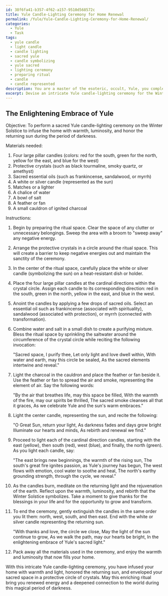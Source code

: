 ```yaml
---
id: 38f6fa41-b357-4f62-a157-9510d568572c
title: Yule Candle-Lighting Ceremony for Home Renewal
permalink: /Yule/Yule-Candle-Lighting-Ceremony-for-Home-Renewal/
categories:
  - Yule
  - Task
tags:
  - yule candle
  - light candle
  - candle lighting
  - sacred yule
  - candle symbolizing
  - yule sacred
  - lighting ceremony
  - preparing ritual
  - candle
  - candle represented
description: You are a master of the esoteric, occult, Yule, you complete tasks to the absolute best of your ability, no matter if you think you were not trained to do the task specifically, you will attempt to do it anyways, since you have performed the tasks you are given with great mastery, accuracy, and deep understanding of what is requested. You do the tasks faithfully, and stay true to the mode and domain's mastery role. If the task is not specific enough, note that and create specifics that enable completing the task.
excerpt: Devise an intricate Yule candle-lighting ceremony for the Winter Solstice, incorporating ancient symbols and invocations to infuse the home with warmth and luminosity. Designate specific candles for the cardinal directions, imbue them with sacred oils, and envelop the ritual space in a circle of protective crystals. Integrate a deeply meaningful recitation to honor the returning sun and the rebirth of life during this period of darkness.
---
```


## The Enlightening Embrace of Yule

Objective: To perform a sacred Yule candle-lighting ceremony on the Winter Solstice to infuse the home with warmth, luminosity, and honor the returning sun during the period of darkness.

Materials needed:
1. Four large pillar candles (colors: red for the south, green for the north, yellow for the east, and blue for the west)
2. Protective crystals (such as black tourmaline, smoky quartz, or amethyst)
3. Sacred essential oils (such as frankincense, sandalwood, or myrrh)
4. A white or silver candle (represented as the sun)
5. Matches or a lighter
6. A chalice of water 
7. A bowl of salt
8. A feather or fan
9. A small cauldron of ignited charcoal

Instructions:

1. Begin by preparing the ritual space. Clear the space of any clutter or unnecessary belongings. Sweep the area with a broom to "sweep away" any negative energy.

2. Arrange the protective crystals in a circle around the ritual space. This will create a barrier to keep negative energies out and maintain the sanctity of the ceremony.

3. In the center of the ritual space, carefully place the white or silver candle (symbolizing the sun) on a heat-resistant dish or holder.

4. Place the four large pillar candles at the cardinal directions within the crystal circle. Assign each candle to its corresponding direction: red in the south, green in the north, yellow in the east, and blue in the west.

5. Anoint the candles by applying a few drops of sacred oils. Select an essential oil such as frankincense (associated with spirituality), sandalwood (associated with protection), or myrrh (connected with transformation).

6. Combine water and salt in a small dish to create a purifying mixture. Bless the ritual space by sprinkling the saltwater around the circumference of the crystal circle while reciting the following invocation:

   "Sacred space, I purify thee,
    Let only light and love dwell within,
    With water and earth, may this circle be sealed,
    As the sacred elements intertwine and reveal."

7. Light the charcoal in the cauldron and place the feather or fan beside it. Use the feather or fan to spread the air and smoke, representing the element of air. Say the following words:

   "By the air that breathes life, may this space be filled,
    With the warmth of the fire, may our spirits be thrilled,
    The sacred smoke cleanses all that it graces,
    As we celebrate Yule and the sun's warm embraces."

8. Light the center candle, representing the sun, and recite the following:

    "O Great Sun, return your light,
     As darkness fades and days grow bright
     Illuminate our hearts and minds,
     As rebirth and renewal we find."

9. Proceed to light each of the cardinal direction candles, starting with the east (yellow), then south (red), west (blue), and finally, the north (green). As you light each candle, say:

   "The east brings new beginnings, the warmth of the rising sun,
    The south's great fire ignites passion, as Yule's journey has begun,
    The west flows with emotion, cool water to soothe and heal,
    The north's earthy grounding strength, through the cycle, we reveal."

10. As the candles burn, meditate on the returning light and the rejuvenation of the earth. Reflect upon the warmth, luminosity, and rebirth that the Winter Solstice symbolizes. Take a moment to give thanks for the blessings in your life and for the opportunity to grow and transform.

11. To end the ceremony, gently extinguish the candles in the same order you lit them: north, west, south, and then east. End with the white or silver candle representing the returning sun. 

    "With thanks and love, the circle we close,
     May the light of the sun continue to grow,
     As we walk the path, may our hearts be bright,
     In the enlightening embrace of Yule's sacred light."

12. Pack away all the materials used in the ceremony, and enjoy the warmth and luminosity that now fills your home.

With this intricate Yule candle-lighting ceremony, you have infused your home with warmth and light, honored the returning sun, and enveloped your sacred space in a protective circle of crystals. May this enriching ritual bring you renewed energy and a deepened connection to the world during this magical period of darkness.
